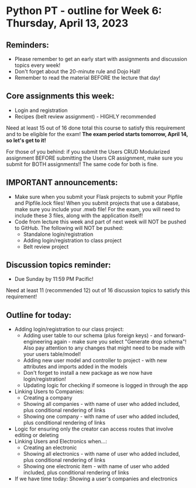 # Python PT - outline for Week 6: Thursday, April 13, 2023

## Reminders:
- Please remember to get an early start with assignments and discussion topics every week!
- Don't forget about the 20-minute rule and Dojo Hall!
- Remember to read the material BEFORE the lecture that day!

## Core assignments this week:
- Login and registration
- Recipes (belt review assignment) - HIGHLY recommended

Need at least 15 out of 16 done total this course to satisfy this requirement and to be eligible for the exam!  **The exam period starts tomorrow, April 14, so let's get to it!**

For those of you behind: if you submit the Users CRUD Modularized assignment BEFORE submitting the Users CR assignment, make sure you submit for BOTH assignments!!  The same code for both is fine.

## IMPORTANT announcements:
- Make sure when you submit your Flask projects to submit your Pipfile and Pipfile.lock files!  When you submit projects that use a database, make sure you include your .mwb file!  For the exam, you will need to include these 3 files, along with the application itself!
- Code from lecture this week and part of next week will NOT be pushed to GitHub.  The following will NOT be pushed:
    - Standalone login/registration
    - Adding login/registration to class project
    - Belt review project

## Discussion topics reminder:
- Due Sunday by 11:59 PM Pacific!

Need at least 11 (recommended 12) out of 16 discussion topics to satisfy this requirement!

## Outline for today:
- Adding login/registration to our class project:
    - Adding user table to our schema (plus foreign keys) - and forward-engineering again - make sure you select "Generate drop schema"!  Also pay attention to any changes that might need to be made with your users table/model!
    - Adding new user model and controller to project - with new attributes and imports added in the models
    - Don't forget to install a new package as we now have login/registration! 
    - Updating logic for checking if someone is logged in through the app
- Linking Users to Companies:
    - Creating a company
    - Showing all companies - with name of user who added included, plus conditional rendering of links
    - Showing one company - with name of user who added included, plus conditional rendering of links
- Logic for ensuring only the creator can access routes that involve editing or deleting
- Linking Users and Electronics when...:
    - Creating an electronic
    - Showing all electronics - with name of user who added included, plus conditional rendering of links
    - Showing one electronic item - with name of user who added included, plus conditional rendering of links
- If we have time today: Showing a user's companies and electronics
